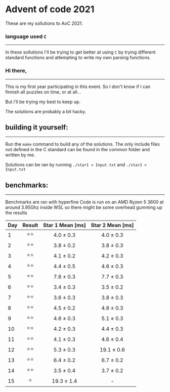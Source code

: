 # Advent of code 2021
These are my sollutions to AoC 2021.
### language used ```C```
___
In these sollutions I'll be trying to get better at using ```C```  by trying different standard functions and attempting to write my own parsing functions.


### Hi there,
___
This is my first year participating in this event.
So I don't know if I can finnish all puzzles on time, or at all...

But i'll be trying my best to keep up.

The solutions are probably a bit hacky.


## building it yourself:
---
Run the ```make``` command to build any of the solutions.
The only include files not defined in the C standard can be found in the common folder and written by me.

Solutions can be ran by running ```./star1 < Input.txt``` and ```./star2 < Input.txt```


## benchmarks:
---
Benchmarks are ran with hyperfine
Code is run on an AMD Ryzen 5 3600 at around 3.95Ghz inside WSL so there might be some overhead gumming up the results

| Day | Result | Star 1 Mean [ms] | Star 2 Mean [ms] |
|:---|:---:|:---:|:---:|
| 1  |⭐⭐| 4.0 ± 0.3 | 4.0 ± 0.3 |
| 2  |⭐⭐| 3.8 ± 0.2 | 3.8 ± 0.3 |
| 3  |⭐⭐| 4.1 ± 0.2 | 4.2 ± 0.3 |
| 4  |⭐⭐| 4.4 ± 0.5 | 4.6 ± 0.3 |
| 5  |⭐⭐| 7.6 ± 0.3 | 7.7 ± 0.3 |
| 6  |⭐⭐| 3.4 ± 0.3 | 3.5 ± 0.2 |
| 7  |⭐⭐| 3.6 ± 0.3 | 3.8 ± 0.3 |
| 8  |⭐⭐| 4.5 ± 0.2 | 4.8 ± 0.3 |
| 9  |⭐⭐| 4.6 ± 0.3 | 5.1 ± 0.3 |
| 10 |⭐⭐| 4.2 ± 0.3 | 4.4 ± 0.3 |
| 11 |⭐⭐| 4.1 ± 0.3 | 4.6 ± 0.4 |
| 12 |⭐⭐| 5.3 ± 0.3 | 19.1 ± 0.6 |
| 13 |⭐⭐| 6.4 ± 0.2 | 6.7 ± 0.2 |
| 14 |⭐⭐| 3.5 ± 0.4 | 3.7 ± 0.2 |
| 15 |⭐| 19.3 ± 1.4 | - |